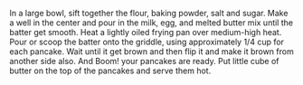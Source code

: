 In a large bowl, sift together the flour, baking powder, salt and sugar.
Make a well in the center and pour in the milk, egg, and melted butter mix until the batter get smooth.
Heat a lightly oiled frying pan over medium-high heat.
Pour or scoop the batter onto the griddle, using approximately 1/4 cup for each pancake.
Wait until it get brown and then flip it and make it brown from another side also.
And Boom! your pancakes are ready.
Put little cube of butter on the top of the pancakes and serve them hot.